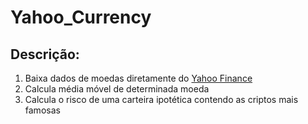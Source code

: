 # Yahoo_Currency

## Descrição:

1. Baixa dados de moedas diretamente do [Yahoo Finance](https://finance.yahoo.com/quote/BTC-USD/history?p=BTC-USD)
2. Calcula média móvel de determinada moeda
3. Calcula o risco de uma carteira ipotética contendo as criptos mais famosas